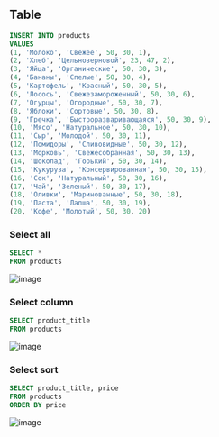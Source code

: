 ## Table
```sql
INSERT INTO products
VALUES
(1, 'Молоко', 'Свежее', 50, 30, 1),
(2, 'Хлеб', 'Цельнозерновой', 23, 47, 2),
(3, 'Яйца', 'Органические', 50, 30, 3),
(4, 'Бананы', 'Спелые', 50, 30, 4),
(5, 'Картофель', 'Красный', 50, 30, 5),
(6, 'Лосось', 'Свежезамороженный', 50, 30, 6),
(7, 'Огурцы', 'Огородные', 50, 30, 7),
(8, 'Яблоки', 'Сортовые', 50, 30, 8),
(9, 'Гречка', 'Быстроразваривающаяся', 50, 30, 9),
(10, 'Мясо', 'Натуральное', 50, 30, 10),
(11, 'Сыр', 'Молодой', 50, 30, 11),
(12, 'Помидоры', 'Сливовидные', 50, 30, 12),
(13, 'Морковь', 'Свежесобранная', 50, 30, 13),
(14, 'Шоколад', 'Горький', 50, 30, 14),
(15, 'Кукуруза', 'Консервированная', 50, 30, 15),
(16, 'Сок', 'Натуральный', 50, 30, 16),
(17, 'Чай', 'Зеленый', 50, 30, 17),
(18, 'Оливки', 'Маринованные', 50, 30, 18),
(19, 'Паста', 'Лапша', 50, 30, 19),
(20, 'Кофе', 'Молотый', 50, 30, 20)
```


### Select all
```sql
SELECT * 
FROM products
```
![image](https://github.com/ishouldbefound/sql1/assets/144837901/65606ceb-baf4-4a36-a378-508644ca7a77)

### Select column
```sql
SELECT product_title 
FROM products
```
![image](https://github.com/ishouldbefound/sql1/assets/144837901/a18d4910-7d4b-475a-ba51-e5a0931f7160)

### Select sort
```sql
SELECT product_title, price
FROM products 
ORDER BY price
```
![image](https://github.com/ishouldbefound/sql1/assets/144837901/c90e0c73-c3ca-4c65-9a9c-2a534a559b1d)
